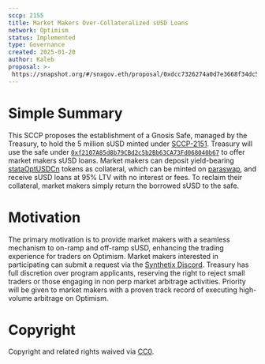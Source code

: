 ```yaml
---
sccp: 2155
title: Market Makers Over-Collateralized sUSD Loans
network: Optimism
status: Implemented
type: Governance
created: 2025-01-20
author: Kaleb
proposal: >-
 https://snapshot.org/#/snxgov.eth/proposal/0xdcc7326274a0d7e3668f34dc579814f60e2267c52fabdf7fd178c2a44e632cd3
---
```


# Simple Summary

This SCCP proposes the establishment of a Gnosis Safe, managed by the Treasury, to hold the 5 million sUSD minted under [SCCP-2151](https://sips.synthetix.io/sccp/sccp-2151/). 
Treasury will use the safe under [`0xf2107A85d8b79CBd2c5b2Bb63CA73Fd068040b67`](https://app.safe.global/home?safe=oeth:0xf2107A85d8b79CBd2c5b2Bb63CA73Fd068040b67) to offer market makers sUSD loans. 
Market makers can deposit yield-bearing [stataOptUSDCn](https://optimistic.etherscan.io/address/0x4dd03dfd36548c840b563745e3fbec320f37ba7e) tokens as collateral, which can be minted on [paraswap](https://app.paraswap.xyz/#/swap/0x0b2c639c533813f4aa9d7837caf62653d097ff85-0x4DD03dfD36548C840B563745e3FBeC320F37BA7e/9.99999/SELL?network=optimism&version=6.2), and receive sUSD loans at 95% LTV with no interest or fees. To reclaim their collateral, market makers simply return the borrowed sUSD to the safe.


# Motivation

The primary motivation is to provide market makers with a seamless mechanism to on-ramp and off-ramp sUSD, enhancing the trading experience for traders on Optimism.
Market makers interested in participating can submit a request via the [Synthetix Discord](https://discord.gg/88Ee8meP). Treasury has full discretion over program applicants, reserving the right to reject small traders or those engaging in non perp market arbitrage activities. Priority will be given to market makers with a proven track record of executing high-volume arbitrage on Optimism.

# Copyright
Copyright and related rights waived via [CC0](https://creativecommons.org/publicdomain/zero/1.0/).
